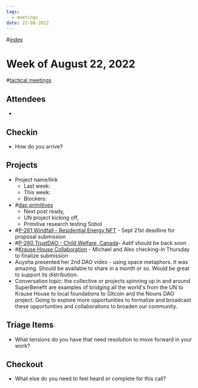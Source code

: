 ```yaml
---
tags:
  - meetings
date: 22-08-2022
---
```

#[index](notes/general-circle/old-gc-meetings/index.md) 
# Week of August 22, 2022
#[tactical meetings](/notes/archive/clarity/Tags/tactical%20meetings.md) 
## Attendees
- 

## Checkin
- How do you arrive?


## Projects
- Project name/link
	- Last week:
	- This week:
	- Blockers:
- #[dao primitives](/notes/archive/clarity/Tags/dao%20primitives.md) 
	- Next post ready, 
	- UN project kicking off, 
	- Primitive research testing Sobol 
- #[P-261 Windfall - Residential Energy NFT](P-261%20Windfall%20-%20Residential%20Energy%20NFT) - Sept 21st deadline for proposal submission
- #[P-260 TrustDAO - Child Welfare, Canada](P-260%20TrustDAO%20-%20Child%20Welfare,%20Canada)- Aatif should be back soon
- #[Krause House Collaboration](Krause%20House%20Collaboration) - Michael and Alex checking-in Thursday to finalize submission
- Auysha presented her 2nd DAO video - using space metaphors. It was amazing. Should be available to share in a month or so. Would be great to support its distribution.
- Conversation topic: the collective or projects spinning up in and around SuperBenefit are examples of bridging all the world's from the UN to Krause House to local foundations to Gitcoin and the Nouns DAO project. Going to explore more opportunities to formalize and broadcast these opportunities and collaborations to broaden our community.

## Triage Items
- What tensions do you have that need resolution to move forward in your work?

## Checkout
- What else do you need to feel heard or complete for this call?
